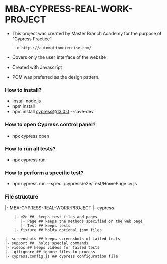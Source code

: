 # MBA-CYPRESS-REAL-WORK-PROJECT

* This project was created by Master Branch Academy for the purpose of "Cypress Practice"

       -> https://automationexercise.com/

* Covers only the user interface of the website
  
* Created with Javascript

* POM was preferred as the design pattern.

### How to install? ###

* Install node.js
* npm install
* npm install cypress@13.0.0 --save-dev

### How to open Cypress control panel? ###

* npx cypress open

### How to run all tests? ###

* npx cypress run

### How to perform a specific test? ###

* npx cypress run --spec ./cypress/e2e/Test/HomePage.cy.js

### File structure ###

|- MBA-CYPRESS-REAL-WORK-PROJECT
    |- cypress

        |- e2e ##  keeps test files and pages
           |- Page ## keeps the methods specified on the web page
           |- Test ## keeps tests
        |- fixture ## holds optional json files
     
    |- screenshots ## keeps screenshots of failed tests
    |- support ##  holds special commands
    |- videos ## keeps videos for failed tests
    |- .gitignore ## ignore files to process
    |- cypress.config.js ## cypress configuration file